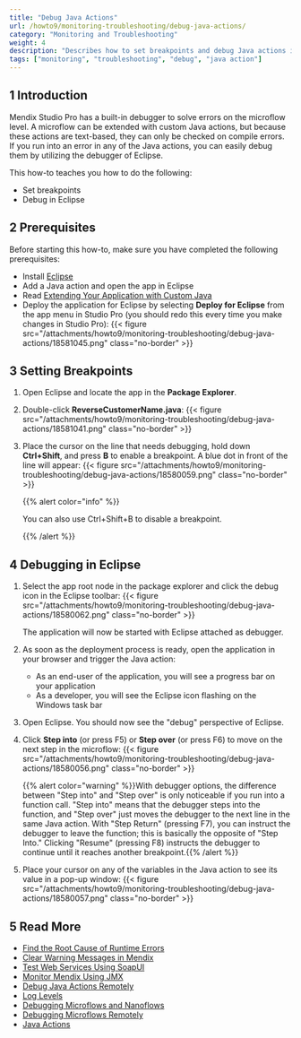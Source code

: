```yaml
---
title: "Debug Java Actions"
url: /howto9/monitoring-troubleshooting/debug-java-actions/
category: "Monitoring and Troubleshooting"
weight: 4
description: "Describes how to set breakpoints and debug Java actions in Eclipse."
tags: ["monitoring", "troubleshooting", "debug", "java action"]
---
```


## 1 Introduction

Mendix Studio Pro has a built-in debugger to solve errors on the microflow level. A microflow can be extended with custom Java actions, but because these actions are text-based, they can only be checked on compile errors. If you run into an error in any of the Java actions, you can easily debug them by utilizing the debugger of Eclipse.

This how-to teaches you how to do the following:

* Set breakpoints
* Debug in Eclipse

## 2 Prerequisites

Before starting this how-to, make sure you have completed the following prerequisites:

* Install [Eclipse](https://eclipse.org/)
* Add a Java action and open the app in Eclipse
* Read [Extending Your Application with Custom Java](/refguide9/extending-your-application-with-custom-java/)
* Deploy the application for Eclipse by selecting **Deploy for Eclipse** from the app menu in Studio Pro (you should redo this every time you make changes in Studio Pro):
    {{< figure src="/attachments/howto9/monitoring-troubleshooting/debug-java-actions/18581045.png" class="no-border" >}}

## 3 Setting Breakpoints

1. Open Eclipse and locate the app in the **Package Explorer**.
2. Double-click **ReverseCustomerName.java**:
    {{< figure src="/attachments/howto9/monitoring-troubleshooting/debug-java-actions/18581041.png" class="no-border" >}}
3. Place the cursor on the line that needs debugging, hold down **Ctrl+Shift**, and press **B** to enable a breakpoint. A blue dot in front of the line will appear: 
    {{< figure src="/attachments/howto9/monitoring-troubleshooting/debug-java-actions/18580059.png" class="no-border" >}}

    {{% alert color="info" %}}

    You can also use Ctrl+Shift+B to disable a breakpoint.

    {{% /alert %}}

## 4 Debugging in Eclipse

1. Select the app root node in the package explorer and click the debug icon in the Eclipse toolbar:
    {{< figure src="/attachments/howto9/monitoring-troubleshooting/debug-java-actions/18580062.png" class="no-border" >}}

    The application will now be started with Eclipse attached as debugger.

2. As soon as the deployment process is ready, open the application in your browser and trigger the Java action:
    * As an end-user of the application, you will see a progress bar on your application
    * As a developer, you will see the Eclipse icon flashing on the Windows task bar
3. Open Eclipse. You should now see the "debug" perspective of Eclipse.
4. Click **Step into** (or press F5) or **Step over** (or press F6) to move on the next step in the microflow:
    {{< figure src="/attachments/howto9/monitoring-troubleshooting/debug-java-actions/18580056.png" class="no-border" >}}

    {{% alert color="warning" %}}With debugger options, the difference between "Step into" and "Step over" is only noticeable if you run into a function call. "Step into" means that the debugger steps into the function, and "Step over" just moves the debugger to the next line in the same Java action. With "Step Return" (pressing F7), you can instruct the debugger to leave the function; this is basically the opposite of "Step Into." Clicking "Resume" (pressing F8) instructs the debugger to continue until it reaches another breakpoint.{{% /alert %}}

5. Place your cursor on any of the variables in the Java action to see its value in a pop-up window:
    {{< figure src="/attachments/howto9/monitoring-troubleshooting/debug-java-actions/18580057.png" class="no-border" >}}

## 5 Read More

* [Find the Root Cause of Runtime Errors](/howto9/monitoring-troubleshooting/finding-the-root-cause-of-runtime-errors/)
* [Clear Warning Messages in Mendix](/howto9/monitoring-troubleshooting/clear-warning-messages/)
* [Test Web Services Using SoapUI](/howto9/testing/testing-web-services-using-soapui/)
* [Monitor Mendix Using JMX](/howto9/monitoring-troubleshooting/monitoring-mendix-using-jmx/)
* [Debug Java Actions Remotely](/howto9/monitoring-troubleshooting/debug-java-actions-remotely/)
* [Log Levels](/howto9/monitoring-troubleshooting/log-levels/)
* [Debugging Microflows and Nanoflows](/refguide9/debug-microflows-and-nanoflows/)
* [Debugging Microflows Remotely](/refguide9/debug-microflows-remotely/)
* [Java Actions](/refguide9/java-actions/)
